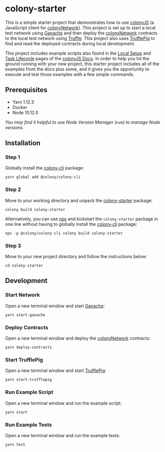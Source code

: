 # colony-starter

This is a simple starter project that demonstrates how to use [colonyJS](https://github.com/JoinColony/colonyJS) (a JavaScript client for [colonyNetwork](https://github.com/JoinColony/colonyNetwork)). This project is set up to start a local test network using [Ganache](https://github.com/trufflesuite/ganache-cli) and then deploy the [colonyNetwork](https://github.com/JoinColony/colonyNetwork) contracts to the local test network using [Truffle](https://github.com/trufflesuite/truffle). This project also uses [TrufflePig](https://github.com/JoinColony/trufflepig) to find and read the deployed contracts during local development.

This project includes example scripts also found in the [Local Setup](https://joincolony.github.io/colonyjs/intro-local-setup/) and [Task Lifecycle](https://docs.colony.io/colonyjs/topics-task-lifecycle/) pages of the [colonyJS Docs](https://docs.colony.io/colonyjs/intro-welcome). In order to help you hit the ground running with your new project, this starter project includes all of the examples from the docs plus some, and it gives you the opportunity to execute and test those examples with a few simple commands.

## Prerequisites

- Yarn 1.12.3
- Docker
- Node 10.12.0

_You may find it helpful to use Node Version Manager (`nvm`) to manage Node versions._

## Installation

### Step 1

Globally install the [colony-cli](/packages/colony-cli) package:

```
yarn global add @colony/colony-cli
```

### Step 2

Move to your working directory and unpack the [colony-starter](/packages/colony-starter) package:

```
colony build colony-starter
```

Alternatively, you can use [npx](https://www.npmjs.com/package/npx) and kickstart the `colony-starter` package in one line without having to globally install the [colony-cli](../colony-cli) package:

```
npx -p @colony/colony-cli colony build colony-starter
```

### Step 3

Move to your new project directory and follow the instructions below:

```
cd colony-starter
```

## Development

### Start Network

Open a new terminal window and start [Ganache](https://github.com/trufflesuite/ganache-cli):

```
yarn start-ganache
```

### Deploy Contracts

Open a new terminal window and deploy the [colonyNetwork](https://github.com/JoinColony/colonyNetwork) contracts:

```
yarn deploy-contracts
```

### Start TrufflePig

Open a new terminal window and start [TrufflePig](https://github.com/JoinColony/trufflepig):

```
yarn start-trufflepig
```

### Run Example Script

Open a new terminal window and run the example script:

```
yarn start
```

### Run Example Tests

Open a new terminal window and run the example tests:

```
yarn test
```
